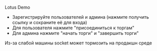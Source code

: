 Lotus Demo

- Зарегистрируйте пользователей и админа (нажмите получить ссылку и сохраните её для входа)
- Для пользователя нажмите "присоединиться к торгам"
- Для админа нажмите "начать торги" и "завершить торги"

Из-за слабой машины socket может тормозить на продакшн среде
